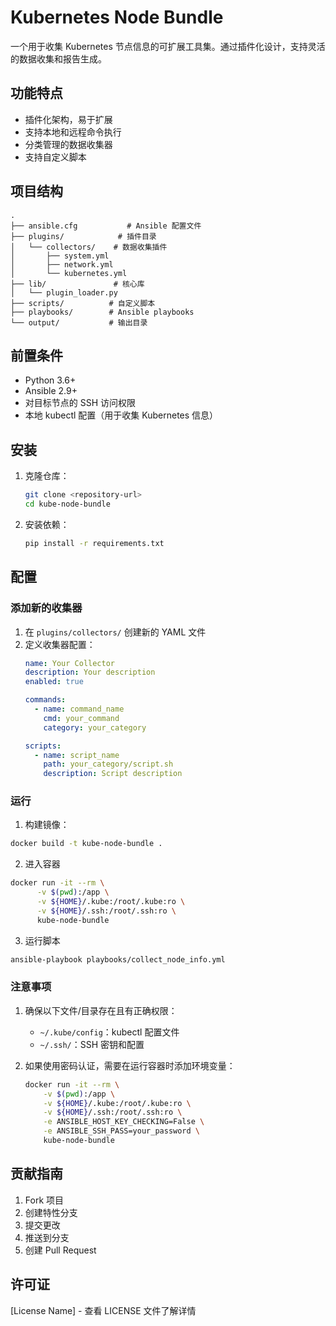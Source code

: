 # Kubernetes Node Bundle

一个用于收集 Kubernetes 节点信息的可扩展工具集。通过插件化设计，支持灵活的数据收集和报告生成。

## 功能特点

- 插件化架构，易于扩展
- 支持本地和远程命令执行
- 分类管理的数据收集器
- 支持自定义脚本

## 项目结构

```
.
├── ansible.cfg           # Ansible 配置文件
├── plugins/            # 插件目录
│   └── collectors/    # 数据收集插件
│       ├── system.yml
│       ├── network.yml
│       └── kubernetes.yml
├── lib/               # 核心库
│   └── plugin_loader.py
├── scripts/          # 自定义脚本
├── playbooks/        # Ansible playbooks
└── output/           # 输出目录
```

## 前置条件

- Python 3.6+
- Ansible 2.9+
- 对目标节点的 SSH 访问权限
- 本地 kubectl 配置（用于收集 Kubernetes 信息）

## 安装

1. 克隆仓库：
   ```bash
   git clone <repository-url>
   cd kube-node-bundle
   ```

2. 安装依赖：
   ```bash
   pip install -r requirements.txt
   ```

## 配置

### 添加新的收集器
1. 在 `plugins/collectors/` 创建新的 YAML 文件
2. 定义收集器配置：
   ```yaml
   name: Your Collector
   description: Your description
   enabled: true
   
   commands:
     - name: command_name
       cmd: your_command
       category: your_category
   
   scripts:
     - name: script_name
       path: your_category/script.sh
       description: Script description
   ```

### 运行

1. 构建镜像：
```bash
docker build -t kube-node-bundle .
```

2. 进入容器
```bash
docker run -it --rm \
      -v $(pwd):/app \
      -v ${HOME}/.kube:/root/.kube:ro \
      -v ${HOME}/.ssh:/root/.ssh:ro \
      kube-node-bundle
```
 3. 运行脚本
 ```bash
ansible-playbook playbooks/collect_node_info.yml
 ```

### 注意事项

1. 确保以下文件/目录存在且有正确权限：
   - `~/.kube/config`：kubectl 配置文件
   - `~/.ssh/`：SSH 密钥和配置

2. 如果使用密码认证，需要在运行容器时添加环境变量：
   ```bash
   docker run -it --rm \
       -v $(pwd):/app \
       -v ${HOME}/.kube:/root/.kube:ro \
       -v ${HOME}/.ssh:/root/.ssh:ro \
       -e ANSIBLE_HOST_KEY_CHECKING=False \
       -e ANSIBLE_SSH_PASS=your_password \
       kube-node-bundle
   ```

## 贡献指南

1. Fork 项目
2. 创建特性分支
3. 提交更改
4. 推送到分支
5. 创建 Pull Request

## 许可证

[License Name] - 查看 LICENSE 文件了解详情